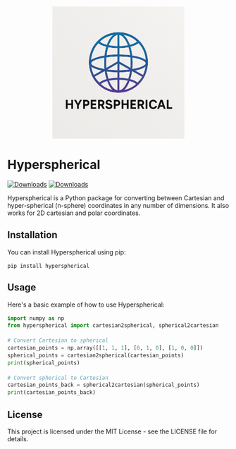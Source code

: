 <div align="center">
  <img src="logo.png" alt="Hyperspherical Python Package" width="300"/>
</div>

# Hyperspherical
[![Downloads](https://static.pepy.tech/badge/Hyperspherical)](https://pepy.tech/project/Hyperspherical)
[![Downloads](https://static.pepy.tech/badge/Hyperspherical/month)](https://pepy.tech/project/Hyperspherical)

Hyperspherical is a Python package for converting between Cartesian and hyper-spherical (n-sphere) coordinates in any number of dimensions.
It also works for 2D cartesian and polar coordinates.

## Installation

You can install Hyperspherical using pip:

```
pip install hyperspherical
```

## Usage

Here's a basic example of how to use Hyperspherical:

```python
import numpy as np
from hyperspherical import cartesian2spherical, spherical2cartesian

# Convert Cartesian to spherical
cartesian_points = np.array([[1, 1, 1], [0, 1, 0], [1, 0, 0]])
spherical_points = cartesian2spherical(cartesian_points)
print(spherical_points)

# Convert spherical to Cartesian
cartesian_points_back = spherical2cartesian(spherical_points)
print(cartesian_points_back)
```

## License

This project is licensed under the MIT License - see the LICENSE file for details.
